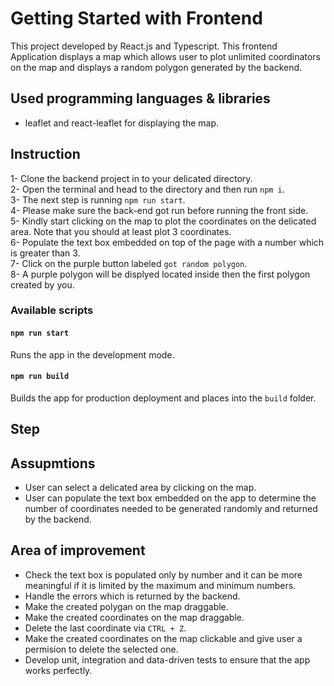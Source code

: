 # Getting Started with Frontend

This project developed by React.js and Typescript.
This frontend Application displays a map which allows user to plot unlimited coordinators on the map and displays a random polygon generated by the backend.

## Used programming languages & libraries

- leaflet and react-leaflet for displaying the map.

## Instruction

1- Clone the backend project in to your delicated directory.<br/>
2- Open the terminal and head to the directory and then run `npm i`.<br/>
3- The next step is running `npm run start`.<br/>
4- Please make sure the back-end got run before running the front side.<br/>
5- Kindly start clicking on the map to plot the coordinates on the delicated area. Note that you should at least plot 3 coordinates.<br/>
6- Populate the text box embedded on top of the page with a number which is greater than 3.<br/>
7- Click on the purple button labeled `got random polygon`.<br/>
8- A purple polygon will be displyed located inside then the first polygon created by you.<br/>

### Available scripts

#### `npm run start`

Runs the app in the development mode.

#### `npm run build`

Builds the app for production deployment and places into the `build` folder.

## Step

## Assupmtions

- User can select a delicated area by clicking on the map.
- User can populate the text box embedded on the app to determine the number of coordinates needed to be generated randomly and returned by the backend.

## Area of improvement

- Check the text box is populated only by number and it can be more meaningful if it is limited by the maximum and minimum numbers.
- Handle the errors which is returned by the backend.
- Make the created polygan on the map draggable.
- Make the created coordinates on the map draggable.
- Delete the last coordinate via `CTRL + Z`.
- Make the created coordinates on the map clickable and give user a permision to delete the selected one.
- Develop unit, integration and data-driven tests to ensure that the app works perfectly.
